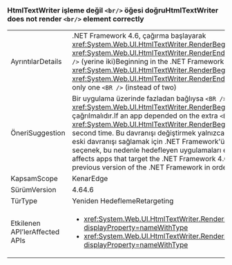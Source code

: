 ### <a name="htmltextwriter-does-not-render-br-element-correctly"></a><span data-ttu-id="b1937-101">HtmlTextWriter işleme değil `<br/>` öğesi doğru</span><span class="sxs-lookup"><span data-stu-id="b1937-101">HtmlTextWriter does not render `<br/>` element correctly</span></span>

|   |   |
|---|---|
|<span data-ttu-id="b1937-102">Ayrıntılar</span><span class="sxs-lookup"><span data-stu-id="b1937-102">Details</span></span>|<span data-ttu-id="b1937-103">.NET Framework 4.6, çağırma başlayarak <xref:System.Web.UI.HtmlTextWriter.RenderBeginTag(System.String)> ve <xref:System.Web.UI.HtmlTextWriter.RenderEndTag> ile bir <code>&lt;BR /&gt;</code> öğesi doğru ekler tek <code>&lt;BR /&gt;</code> (yerine iki)</span><span class="sxs-lookup"><span data-stu-id="b1937-103">Beginning in the .NET Framework 4.6, calling <xref:System.Web.UI.HtmlTextWriter.RenderBeginTag(System.String)> and <xref:System.Web.UI.HtmlTextWriter.RenderEndTag> with a <code>&lt;BR /&gt;</code> element will correctly insert only one <code>&lt;BR /&gt;</code> (instead of two)</span></span>|
|<span data-ttu-id="b1937-104">Öneri</span><span class="sxs-lookup"><span data-stu-id="b1937-104">Suggestion</span></span>|<span data-ttu-id="b1937-105">Bir uygulama üzerinde fazladan bağlıysa <code>&lt;BR /&gt;</code> etiketi <xref:System.Web.UI.HtmlTextWriter.RenderBeginTag(System.String)> ikinci bir kez çağrılmalıdır.</span><span class="sxs-lookup"><span data-stu-id="b1937-105">If an app depended on the extra <code>&lt;BR /&gt;</code> tag, <xref:System.Web.UI.HtmlTextWriter.RenderBeginTag(System.String)> should be called a second time.</span></span> <span data-ttu-id="b1937-106">Bu davranışı değiştirmek yalnızca unutmayın .NET Framework 4.6 veya üzeri, eski davranışı sağlamak için .NET Framework'ün önceki bir sürümü hedeflemek için başka bir seçenek, bu nedenle hedefleyen uygulamaları etkiler.</span><span class="sxs-lookup"><span data-stu-id="b1937-106">Note that this behavior change only affects apps that target the .NET Framework 4.6 or later, so another option is to target a previous version of the .NET Framework in order to get the old behavior.</span></span>|
|<span data-ttu-id="b1937-107">Kapsam</span><span class="sxs-lookup"><span data-stu-id="b1937-107">Scope</span></span>|<span data-ttu-id="b1937-108">Kenar</span><span class="sxs-lookup"><span data-stu-id="b1937-108">Edge</span></span>|
|<span data-ttu-id="b1937-109">Sürüm</span><span class="sxs-lookup"><span data-stu-id="b1937-109">Version</span></span>|<span data-ttu-id="b1937-110">4.6</span><span class="sxs-lookup"><span data-stu-id="b1937-110">4.6</span></span>|
|<span data-ttu-id="b1937-111">Tür</span><span class="sxs-lookup"><span data-stu-id="b1937-111">Type</span></span>|<span data-ttu-id="b1937-112">Yeniden Hedefleme</span><span class="sxs-lookup"><span data-stu-id="b1937-112">Retargeting</span></span>|
|<span data-ttu-id="b1937-113">Etkilenen API’ler</span><span class="sxs-lookup"><span data-stu-id="b1937-113">Affected APIs</span></span>|<ul><li><xref:System.Web.UI.HtmlTextWriter.RenderBeginTag(System.String)?displayProperty=nameWithType></li><li><xref:System.Web.UI.HtmlTextWriter.RenderBeginTag(System.Web.UI.HtmlTextWriterTag)?displayProperty=nameWithType></li></ul>|

